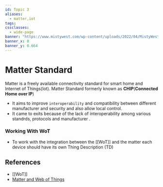 ```yaml
---
id: Topic 3
aliases:
  - matter,iot
tags: 
cssclasses:
  - wide-page
banner: "https://www.mistywest.com/wp-content/uploads/2022/04/MistyWest_Matter_Smart-Home-KeyMedia-01-1.png"
banner_x: 0
banner_y: 0.664
---
```


# Matter Standard
Matter is a freely available connectivity standard for smart home and Internet of Things(Iot). Matter Standard formerly known as **CHIP**(**Connected Home over IP**)

- It aims to improve `interoperability` and compatibility between different manufacturer and security and also allow local control.
- It came to exits because of the lack of interoperability among various standrds, protocols and manufacturer .


### Working With WoT
- To work with the integration between the [[WoT]] and the matter each
device should have its own Thing Description (TD) 



## References
- [[WoT]]
- [Matter and Web of Things](https://www.auto.tuwien.ac.at/bib/pdf_TR/TR0216.pdf)
